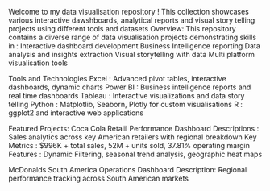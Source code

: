 Welcome to my data visualisation repository ! This collection showcases various interactive dawshboards, analytical reports and visual story telling projects using different tools and datasets
Overview:
This repository contains a diverse range of data visualisation projects demonstrating skills in :
Interactive dashboard development
Business Intelligence reporting
Data analysis and insights extraction
Visual storytelling with data
Multi platform visualisation tools

Tools and Technologies
Excel : Advanced pivot tables, interactive dashboards, dynamic charts
Power BI : Business intelligence reports and real time dashboards
Tableau : Interactive visualizations and data story telling
Python : Matplotlib, Seaborn, Plotly for custom visualisations
R : ggplot2 and interactive web applications

Featured Projects:
Coca Cola Retaiil Performance Dashboard
Descriptions : Sales analytics across key American retailers with regional breakdown
Key Metrics : $996K + total sales, 52M + units sold, 37.81% operating margin
Features : Dynamic Filtering, seasonal trend analysis, geographic heat maps

McDonalds South America Operations Dashboard
Description: Regional performance tracking across South American markets

